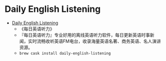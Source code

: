 # Daily English Listening
- [Daily English Listening](https://www.eudic.net/v4/en/app/ting)
  -  《每日英语听力》
  - 『每日英语听力』专业好用的离线英语听力软件，每日更新英语时事新闻，实时流畅收听英语FM电台，收录海量英语名著、商务英语、名人演讲资源。
  - `brew cask install daily-english-listening`
